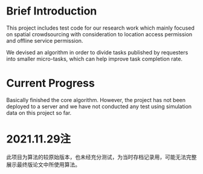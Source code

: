 # Brief Introduction
This project includes test code for our research work which mainly focused on spatial crowdsourcing with consideration to 
location access permission and offline service permission.

We devised an algorithm in order to divide tasks published by requesters into smaller micro-tasks, which can help improve
task completion rate.

# Current Progress
Basically finished the core algorithm. However, the project has not been deployed to a server and we have not conducted any 
test using simulation data on this project so far.

# 2021.11.29注
此项目为算法的较原始版本，也未经充分测试，为当时存档记录用，可能无法完整展示最终版论文中所使用算法。
